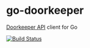 # go-doorkeeper
[Doorkeeper API](https://www.doorkeeper.jp/developer/api) client for Go

[![Build Status](https://travis-ci.org/sue445/go-doorkeeper.svg?branch=master)](https://travis-ci.org/sue445/go-doorkeeper)
